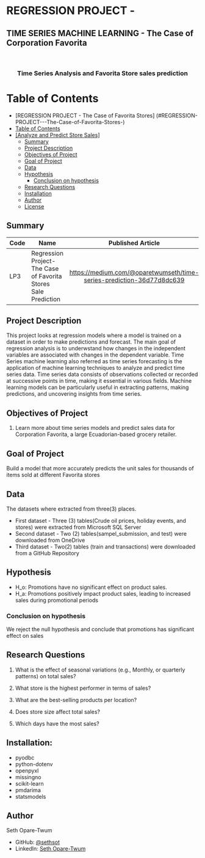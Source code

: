 # REGRESSION PROJECT - 
## TIME SERIES MACHINE LEARNING - The Case of Corporation Favorita

<a name="readme-top"></a>

<div align="center">
  <br/>

  <h3><b>Time Series Analysis and Favorita Store sales prediction</b></h3>

</div>

#  Table of Contents

- [REGRESSION PROJECT - The Case of Favorita Stores]
(#REGRESSION-PROJECT---The-Case-of-Favorita-Stores-)
- [ Table of Contents](#-table-of-contents)
- [ \[Analyze and Predict Store Sales\] ](#-Analyze-and-Predict-Store-Sales-)
    - [Summary ](#summary-)
    - [ Project Description ](#-project-Description-)
    - [Objectives of Project](#-objective-of-Project-)
    - [Goal of Project](#-goal-of-Project-)
    - [ Data ](#-data-)
    - [ Hypothesis ](#-hypothesis-)
        - [ Conclusion on hypothesis](#-conclusion-on-hypothesis-)
    - [ Research Questions ](#-research-Questions-)
    - [ Installation ](#-installation-)
    - [ Author ](#-author-)
    - [ License ](#-license-)


## Summary <a name="summary"></a>
| Code      | Name        | Published Article |  Deployed Power BI |
|-----------|-------------|:-------------:|------:|
| LP3 | Regression Project-The Case of Favorita Stores Sale Prediction | https://medium.com/@oparetwumseth/time-series-prediction-36d77d8dc639  | https://app.powerbi.com/links/qODXNlSm0d?ctid=4487b52f-f118-4830-b49d-3c298cb71075&pbi_source=linkShare |

## Project Description <a name="project-description"></a>
This project looks at regression models where a model is trained on a dataset in order to make predictions and forecast. The main goal of regression analysis is to underwstand how changes in the independent variables are associated with changes in the dependent variable. 
Time Series machine learning also referred as time series forecasting is the application of machine learning techniques to analyze and predict time series data. Time series data consists of observations collected or recorded at successive points in time, making it essential in various fields. Machine learning models can be particularly useful in extracting patterns, making predictions, and uncovering insights from time series.  

## Objectives of Project <a name="objectives-of-project"></a>
1. Learn more about time series models and predict sales data for Corporation Favorita, a large Ecuadorian-based grocery retailer. 

## Goal of Project <a name="goal-of-project"></a>
Build a model that more accurately predicts the unit sales for thousands of items sold at different Favorita stores

## Data <a name="data"></a>
The datasets where extracted from three(3) places. 

* First dataset - Three (3) tables(Crude oil prices, holiday events, and stores) were extracted from Microsoft SQL Server
* Second dataset - Two (2) tables(sampel_submission, and test) were downloaded from OneDrive
* Third dataset - Two(2) tables (train and transactions) were downloaded from a GitHub Repository

## Hypothesis <a name="hypothesis"></a>
* H_o: Promotions have no significant effect on product sales.
* H_a: Promotions positively impact product sales, leading to increased sales during promotional periods

### Conclusion on hypothesis <a name="conclusion-on-hypothesis"></a>
We reject the null hypothesis and conclude that promotions has significant effect on sales

## Research Questions <a name="research-questions"></a>
1. What is the effect of seasonal variations (e.g., Monthly, or quarterly patterns) on total sales?

2. What store is the highest performer in terms of sales?

3. What are the best-selling products per location?

4. Does store size affect total sales?

5. Which days have the most sales?

## Installation: <a name="installation:"></a>
* pyodbc  
* python-dotenv
* openpyxl
* missingno
* scikit-learn
* pmdarima
* statsmodels

## Author <a name="author"></a>
Seth Opare-Twum
- GitHub: [@sethsot](https://github.com/sethsot/sethsot)
- LinkedIn: [Seth Opare-Twum](https://www.linkedin.com/in/%20seth-opare-twum)
